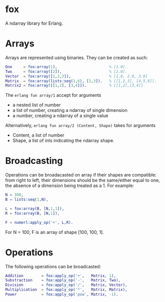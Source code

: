 # fox
A ndarray library for Erlang.

# Arrays
Arrays are represented using binaries. They can be created as such:

```erlang
One     = fox:array(1),                       % [1.0].
Two     = fox:array([2]),                     % [2.0].
Vector  = fox:array([1,2,3]),                 % [1.0, 2.0, 3.0]
Matrix  = fox:array(lists:seq(1,6), [2,3]).   % [[1,2,3], [4,5,6]].
Matrix2 = fox:array([[1,2], [3,4]]).          % [[1,2],[3,4]]. 
```
The ```erlang fun array/1``` accept for arguments
* a nested list of number
* a list of number, creating a ndarray of single dimension
* a number, creating a ndarray of a single value

Alternatively,  ```erlang fun array/2 (Content, Shape)``` takes for arguments
* Content, a list of number
* Shape, a list of ints indicating the ndarray shape.

# Broadcasting
Operations can be broadacasted on array if their shapes are compatible: from right to left, their dimensions should be the same/either equal to one, the absence of a dimension being treated as a 1. For example:


```erlang
N = 100,
B = lists:seq(1,N),

L = fox:array(B, [N,1,1]),
R = fox:array(B, [N,1]),

F = numerl:apply_op('+', L,R).
```
For N = 100, F is an array of shape [100, 100, 1].

# Operations
The following operations can be broadcasted:

```erlang
Addition        = fox:apply_op('+',   Matrix, 1),
Substraction    = fox:apply_op('-',   Matrix, Two),
Division        = fox:apply_op('/',   Matrix, Vector),
Multiplication  = fox:apply_op('*',   Matrix, Matrix),
Power           = fox:apply_op('pow', Matrix, -1).
```